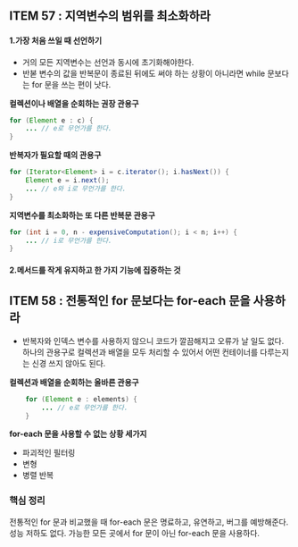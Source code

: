 ## ITEM 57 : 지역변수의 범위를 최소화하라

#### 1.가장 처음 쓰일 때 선언하기

- 거의 모든 지역변수는 선언과 동시에 초기화해야한다.
- 반볻 변수의 값을 반복문이 종료된 뒤에도 써야 하는 상황이 아니라면 while 문보다는 for 문을 쓰는 편이 낫다.

**컬렉션이나 배열을 순회하는 권장 관용구**
```java
for (Element e : c) {
    ... // e로 무언가를 한다.
}
```

**반복자가 필요할 때의 관용구**
```java
for (Iterator<Element> i = c.iterator(); i.hasNext()) {
    Element e = i.next();
    ... // e와 i로 무언가를 한다.
}
```

**지역변수를 최소화하는 또 다른 반복문 관용구**
```java
for (int i = 0, n - expensiveComputation(); i < n; i++) {
    ... // i로 무언가를 한다.
}
```

#### 2.메서드를 작게 유지하고 한 가지 기능에 집중하는 것

## ITEM 58 : 전통적인 for 문보다는 for-each 문을 사용하라

- 반복자와 인덱스 변수를 사용하지 않으니 코드가 깔끔해지고 오류가 날 일도 없다. 하나의 관용구로 컬렉션과 배열을 모두 처리할 수 있어서
어떤 컨테이너를 다루는지는 신경 쓰지 않아도 된다.

**컬렉션과 배열을 순회하는 올바른 관용구**
```java
    for (Element e : elements) {
        ... // e로 무언가를 한다.
    }
```

**for-each 문을 사용할 수 없는 상황 세가지**
- 파괴적인 필터링
- 변형
- 병렬 반복

### 핵심 정리
전통적인 for 문과 비교했을 때 for-each 문은 명료하고, 유연하고, 버그를 예방해준다. 성능 저하도 없다. 가능한 모든 곳에서 for 문이 아닌 for-each 문을 사용하다.